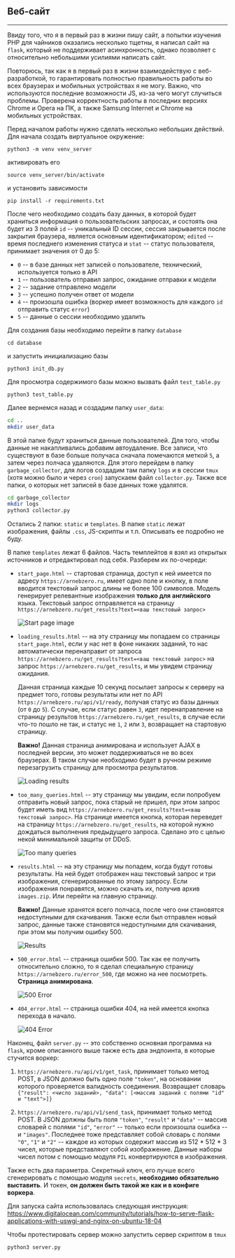 ## Веб-сайт

-----------

Ввиду того, что я в первый раз в жизни пишу сайт, а попытки изучения PHP для чайников оказались несколько тщетны, я написал сайт на `flask`, который не поддерживает асинхронность, однако позволяет с относительно небольшими усилиями написать сайт.

Повторюсь, так как я в первый раз в жизни взаимодействую с веб-разработкой, то гарантировать полностью правильность работы во всех браузерах и мобильных устройствах я не могу. Важно, что используются последние возможности JS, из-за чего могут случиться проблемы. Проверена корректность работы в последних версиях Chrome и Opera на ПК, а также Samsung Internet и Chrome на мобильных устройствах.

Перед началом работы нужно сделать несколько небольших действий. Для начала создать виртуальное окружение:

```python3 -m venv venv_server```

активировать его

```source venv_server/bin/activate```

и установить зависимости

```pip install -r requirements.txt```

После чего необходимо создать базу данных, в которой будет храниться информация о пользовательских запросах, и состоять она будет из 3 полей `id` -- уникальный ID сессии, сессия закрывается после закрытия браузера, является основным идентификатором; `edited` -- время последнего изменения статуса и `stat` -- статус пользователя, принимает значения от 0 до 5:

* `0` -- в базе данных нет записей о пользователе, технический, используется только в API
* `1` -- пользователь отправил запрос, ожидание отправки к модели
* `2` -- задание отправлено модели
* `3` -- успешно получен ответ от модели
* `4` -- произошла ошибка (воркер имеет возможность для каждого `id` отправить статус `error`)
* `5` -- данные о сессии необходимо удалить

Для создания базы необходимо перейти в папку `database`

```cd database```

и запустить инициализацию базы

```python3 init_db.py```

Для просмотра содержимого базы можно вызвать файл `test_table.py`

```python3 test_table.py```

Далее вернемся назад и создадим папку `user_data`:

```bash
cd ..
mkdir user_data
```

В этой папке будут храниться данные пользователей. Для того, чтобы данные не накапливались добавим автоудаление. Все записи, что существуют в базе больше получаса сначала помечаются меткой `5`, а затем через полчаса удаляются. Для этого перейдем в папку `garbage_collector`, для логов создадим там папку `logs` и в сессии `tmux` (хотя можно было и через `cron`) запускаем файл `collector.py`. Также все папки, о которых нет записей в базе данных тоже удалятся.

```bash
cd garbage_collector
mkdir logs
python3 collector.py
```

Остались 2 папки: `static` и `templates`. В папке `static` лежат изображения, файлы `.css`, JS-скрипты и т.п. Описывать ее подробно не буду.

В папке `templates` лежат 6 файлов. Часть темплейтов я взял из открытых источников и отредактировал под себя. Разберем их по-очереди:

* `start_page.html` -- стартовая страница, доступ к ней имеется по адресу `https://arnebzero.ru`, имеет одно поле и кнопку, в поле вводится текстовый запрос длины не более 100 символов. Модель генерирует релевантные изображения **только для английского** языка. Текстовый запрос отправляется на страницу `https://arnebzero.ru/get_results?text=<ваш текстовый запрос>`

  ![Start page image](images/start_page.png)

* `loading_results.html` -- на эту страницу мы попадаем со страницы `start_page.html`, если у нас нет в фоне никаких заданий, то нас автоматически перенаправит от запроса `https://arnebzero.ru/get_results?text=<ваш текстовый запрос>` на запрос `https://arnebzero.ru/get_results`, и мы увидем страницу ожидания.

  Данная страница каждые 10 секунд посылает запросы к серверу на предмет того, готовы результаты или нет по API `https://arnebzero.ru/api/v1/ready`, получая статус из базы данных (от `0` до `5`). С случае, если статус равен `3`, идет перенаправление на страницу результов `https://arnebzero.ru/get_results`, в случае если что-то пошло не так, и статус не `1`, `2` или `3`, возвращает на стартовую страницу.

  **Важно!** Данная страница анимирована и использует AJAX в последней версии, это может поддерживаться не во всех браузерах. В таком случае необходимо будет в ручном режиме перезагрузить страницу для просмотра результатов.

  ![Loading results](images/loading_page.png)

* `too_many_queries.html` -- эту страницу мы увидим, если попробуем отправить новый запрос, пока старый не пришел, при этом запрос будет иметь вид `https://arnebzero.ru/get_results?text=<ваш текстовый запрос>`. На странице имеется кнопка, которая переведет на страницу `https://arnebzero.ru/get_results`, на которой нужно дождаться выполнения предыдущего запроса. Сделано это с целью некой минимальной защиты от DDoS.

  ![Too many queries](images/too_many_queries.png)

* `results.html` -- на эту страницу мы попадем, когда будут готовы результаты. На ней будет отображен наш текстовый запрос и три изображения, сгенерированные по этому запросу. Если изображения понравятся, можно скачать их, получив архив `images.zip`. Или перейти на главную страницу.

  **Важно!** Данные хранятся всего полчаса, после чего они становятся недоступными для скачивания. Также если был отправлен новый запрос, данные также становятся недоступными для скачивания, при этом мы получим ошибку 500.

  ![Results](images/results.png)

* `500_error.html` -- страница ошибки 500. Так как ее получить относительно сложно, то я сделал специальную страницу `https://arnebzero.ru/error_500`, где можно на нее посмотреть. **Страница анимирована**.

  ![500 Error](images/500_error.png)

* `404_error.html` -- страница ошибки 404, на ней имеется кнопка перехода в начало.

  ![404 Error](images/404_error.png)

Наконец, файл `server.py` -- это собственно основная программа на `flask`, кроме описанного выше также есть два эндпоинта, в которые стучится воркер: 

1. `https://arnebzero.ru/api/v1/get_task`, принимает только метод POST, в JSON должно быть одно поле `"token"`, на основании которого проверяется валидность соединения. Возвращает словарь `{"result": <число заданий>, "data": [<массив заданий с полями "id" и "text">]}`

2. `https://arnebzero.ru/api/v1/send_task`, принимает только метод POST. В JSON должны быть поля `"token"`, `"result"` и `"data"` -- массив словарей с полями `"id"`, `"error"` -- только если произошла ошибка -- и `"images"`. Последнее тоже представляет собой словарь с полями `"0"`, `"1"` и `"2"` -- каждое из которых содержит массив из 512 * 512 * 3 чисел, которые представляют собой изображение. Данные наборы чисел потом с помощью модуля `PIL` конвертируются в изображения.

Также есть два параметра. Секретный ключ, его лучше всего сгенерировать с помощью модуля `secrets`, **необходимо обязательно выставить**. И токен, **он должен быть такой же как и в конфиге воркера**.

Для запуска сайта использовалась следующая инструкция: https://www.digitalocean.com/community/tutorials/how-to-serve-flask-applications-with-uswgi-and-nginx-on-ubuntu-18-04

Чтобы протестировать сервер можно запустить сервер скриптом в `tmux`

```python3 server.py```
